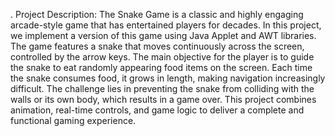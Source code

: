 . Project Description:
The Snake Game is a classic and highly engaging arcade-style game that has entertained players for decades. In this project, we implement a version of this game using Java Applet and AWT libraries. 
The game features a snake that moves continuously across the screen, controlled by the arrow keys. The main objective for the player is to guide the snake to eat randomly appearing food items on the screen.
Each time the snake consumes food, it grows in length, making navigation increasingly difficult. The challenge lies in preventing the snake from colliding with the walls or its own body, which results in a game over.
This project combines animation, real-time controls, and game logic to deliver a complete and functional gaming experience.

